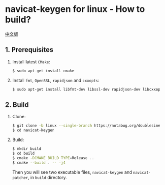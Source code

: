 # navicat-keygen for linux - How to build?

[中文版](how-to-build.zh-CN.md)

## 1. Prerequisites

1. Install latest `CMake`:

   ```bash
   $ sudo apt-get install cmake
   ```

2. Install `fmt`, `OpenSSL`, `rapidjson` and `cxxopts`:

   ```bash
   $ sudo apt-get install libfmt-dev libssl-dev rapidjson-dev libcxxopts-dev
   ```

## 2. Build

1. Clone:

   ```bash
   $ git clone -b linux --single-branch https://notabug.org/doublesine/navicat-keygen.git
   $ cd navicat-keygen
   ```

2. Build:

   ```bash
   $ mkdir build
   $ cd build
   $ cmake -DCMAKE_BUILD_TYPE=Release ..
   $ cmake --build . -- -j4
   ```

   Then you will see two executable files, `navicat-keygen` and `navicat-patcher`, in `build` directory.
